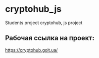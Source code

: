 # cryptohub_js

Students project cryptohub, js project

## Рабочая ссылка на проект:

https://cryptohub.goit.ua/
